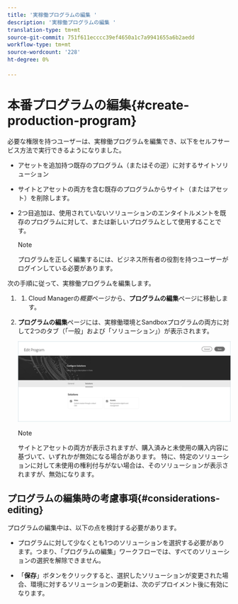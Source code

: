 ```yaml
---
title: '実稼働プログラムの編集 '
description: '実稼働プログラムの編集 '
translation-type: tm+mt
source-git-commit: 751f611ecccc39ef4650a1c7a9941655a6b2aedd
workflow-type: tm+mt
source-wordcount: '228'
ht-degree: 0%

---
```



# 本番プログラムの編集{#create-production-program}

必要な権限を持つユーザーは、実稼働プログラムを編集でき、以下をセルフサービス方法で実行できるようになりました。

* アセットを追加持つ既存のプログラム（またはその逆）に対するサイトソリューション
* サイトとアセットの両方を含む既存のプログラムからサイト（またはアセット）を削除します。
* 2つ目追加は、使用されていないソリューションのエンタイトルメントを既存のプログラムに対して、または新しいプログラムとして使用することです。

   >[!NOTE]
   >プログラムを正しく編集するには、ビジネス所有者の役割を持つユーザーがログインしている必要があります。

次の手順に従って、実稼働プログラムを編集します。

1. 
   1. Cloud Managerの&#x200B;*概要*&#x200B;ページから、**プログラムの編集**&#x200B;ページに移動します。

1. **プログラムの編集**&#x200B;ページには、実稼働環境とSandboxプログラムの両方に対して2つのタブ（「一般」および「ソリューション」）が表示されます。

   ![](assets/edit-program.png)

   >[!NOTE]
   >サイトとアセットの両方が表示されますが、購入済みと未使用の購入内容に基づいて、いずれかが無効になる場合があります。 特に、特定のソリューションに対して未使用の権利付与がない場合は、そのソリューションが表示されますが、無効になります。

## プログラムの編集時の考慮事項{#considerations-editing}

プログラムの編集中は、以下の点を検討する必要があります。

* プログラムに対して少なくとも1つのソリューションを選択する必要があります。つまり、「プログラムの編集」ワークフローでは、すべてのソリューションの選択を解除できません。

* 「**保存**」ボタンをクリックすると、選択したソリューションが変更された場合、環境に対するソリューションの更新は、次のデプロイメント後に有効になります。